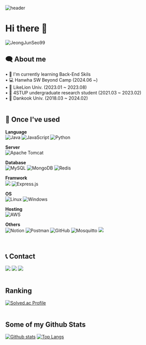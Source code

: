 ![header](https://capsule-render.vercel.app/api?type=waving&reversal=true&color=10:1d6fec,90:06bff0&text=Welcome%20to%20Jun's%20GitHub&fontColor=e7e7e7&fontSize=40&&fontAlign=70&fontAlignY=35)

# Hi there 👋
<p align=left> <img src=https://komarev.com/ghpvc/?username=JeongJunSeo99 alt=JeongJunSeo99 /> </p>

## 🗨️ About me
<p align='left'> 
• 🎍 I'm currently learning Back-End Skils
  <br/>
• 💻 Hanwha SW Beyond Camp (2024.06 ~)
  <br/>
• 🦁 LikeLion Univ. (2023.01 ~ 2023.08)
  <br/>
• 🧪 4STUP undergraduate research student (2021.03 ~ 2023.02)
  <br/>
• 🏫 Dankook Univ. (2018.03 ~ 2024.02)
 
<br/>
<br/>

## 🔨 Once I've used
<strong>Language</strong>
<br/>
![Java](https://img.shields.io/badge/java-%23ED8B00.svg?style=for-the-badge&logo=openjdk&logoColor=white) ![JavaScript](https://img.shields.io/badge/javascript-%23323330.svg?style=for-the-badge&logo=javascript&logoColor=%23F7DF1E) ![Python](https://img.shields.io/badge/python-3670A0?style=for-the-badge&logo=python&logoColor=ffdd54)

<strong>Server</strong>
<br/>
![Apache Tomcat](https://img.shields.io/badge/apache%20tomcat-%23F8DC75.svg?style=for-the-badge&logo=apache-tomcat&logoColor=black) 

<strong>Database</strong>
<br/>
![MySQL](https://img.shields.io/badge/mysql-4479A1.svg?style=for-the-badge&logo=mysql&logoColor=white) ![MongoDB](https://img.shields.io/badge/MongoDB-%234ea94b.svg?style=for-the-badge&logo=mongodb&logoColor=white) 	![Redis](https://img.shields.io/badge/redis-%23DD0031.svg?style=for-the-badge&logo=redis&logoColor=white)

<strong>Framwork</strong>
<br/>
<img src="https://img.shields.io/badge/springboot-6DB33F?style=for-the-badge&logo=springboot&logoColor=white"> ![Express.js](https://img.shields.io/badge/express.js-%23404d59.svg?style=for-the-badge&logo=express&logoColor=%2361DAFB) 

<strong>OS</strong>
<br/>
![Linux](https://img.shields.io/badge/Linux-FCC624?style=for-the-badge&logo=linux&logoColor=black) ![Windows](https://img.shields.io/badge/Windows-0078D6?style=for-the-badge&logo=windows&logoColor=white)

<strong>Hosting</strong>
<br/>
![AWS](https://img.shields.io/badge/AWS-%23FF9900.svg?style=for-the-badge&logo=amazon-aws&logoColor=white)

<strong>Others</strong>
<br/>
![Notion](https://img.shields.io/badge/Notion-%23000000.svg?style=for-the-badge&logo=notion&logoColor=white) ![Postman](https://img.shields.io/badge/Postman-FF6C37?style=for-the-badge&logo=postman&logoColor=white) ![GitHub](https://img.shields.io/badge/github-%23121011.svg?style=for-the-badge&logo=github&logoColor=white) ![Mosquitto](https://img.shields.io/badge/mosquitto-%233C5280.svg?style=for-the-badge&logo=eclipsemosquitto&logoColor=white) <img src="https://img.shields.io/badge/Spring Security-6DB33F?style=for-the-badge&logo=Spring Security&logoColor=white">

<br/>

## 📞 Contact 
<img src="https://img.shields.io/badge/wjdwnstj0810@gmail.com-EA4335?style=for-the-badge&logo=gmail&logoColor=white"> <img src="https://img.shields.io/badge/www.instagram.com/jjsi_99/-E4405F?style=for-the-badge&logo=instagram&logoColor=white"> <img src="https://img.shields.io/badge/JeongJunSeo99-181717?style=for-the-badge&logo=github&logoColor=white">
<br/>
<br/>

## Ranking
[![Solved.ac Profile](http://mazassumnida.wtf/api/v2/generate_badge?boj=wnstj0810)](https://solved.ac/wnstj0810/)
<br/>
<br/>

## Some of my Github Stats


[![Github stats](https://github-readme-stats.vercel.app/api?username=JeongJunSeo99&show_icons=true&include_all_commits=true)](https://github.com/JeongJunSeo99/github-readme-stats)
[![Top Langs](https://github-readme-stats.vercel.app/api/top-langs/?username=JeongJunSeo99&layout=compact)](https://github.com/JeongJunSeo99/github-readme-stats)
